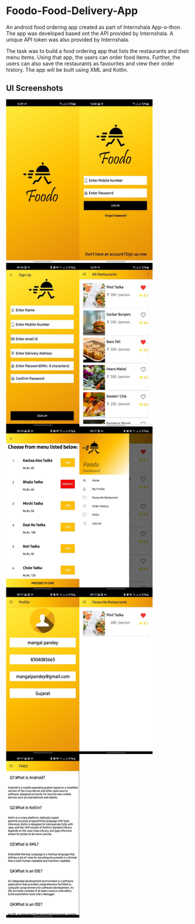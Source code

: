 # Foodo-Food-Delivery-App

An android food ordering app created as part of Internshala App-o-thon. The app was developed based ont the API provided by Internshala. A unique API token was also provided by Internshala.

The task was to build a food ordering app that lists the restaurants and their menu items. Using that app, the users can order food
items. Further, the users can also save the restaurants as favourites and view their order history. The app will be built
using XML and Kotlin.

## UI Screenshots

<img align="left" src="Screenshots/1.jpg" width="200">
<img align="center" src="Screenshots/2.jpg" width="200">

<img align="left" src="Screenshots/3.jpg" width="200">
<img align="center" src="Screenshots/4.jpg" width="200">

<img align="left" src="Screenshots/5.jpg" width="200">
<img align="center" src="Screenshots/6.jpg" width="200">

<img align="left" src="Screenshots/7.jpg" width="200">
<img align="center" src="Screenshots/8.jpg" width="200">
<img align="left" src="Screenshots/9.jpg" width="200">
